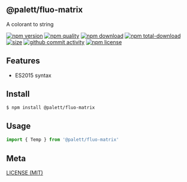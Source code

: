 ## @palett/fluo-matrix
A colorant to string

[![npm version][npm-image]][npm-url]
[![npm quality][quality-image]][quality-url]
[![npm download][download-image]][npm-url]
[![npm total-download][total-download-image]][npm-url]
[![size][size]][size-url]
[![github commit activity][commit-image]][github-url]
[![npm license][license-image]][npm-url]

[//]: <> (Shields)
[npm-image]: https://img.shields.io/npm/v/@palett/fluo-matrix.svg?style=flat-square
[quality-image]: http://npm.packagequality.com/shield/@palett/fluo-matrix.svg?style=flat-square
[download-image]: https://img.shields.io/npm/dm/@palett/fluo-matrix.svg?style=flat-square
[total-download-image]:https://img.shields.io/npm/dt/@palett/fluo-matrix.svg?style=flat-square
[license-image]: https://img.shields.io/npm/l/@palett/fluo-matrix.svg?style=flat-square
[commit-image]: https://img.shields.io/github/commit-activity/y/hoyeungw/@palett/fluo-matrix?style=flat-square
[size]: https://packagephobia.now.sh/badge?p=@palett/fluo-matrix

[//]: <> (Link)
[npm-url]: https://npmjs.org/package/@palett/fluo-matrix
[quality-url]: http://packagequality.com/#?package=@palett/fluo-matrix
[github-url]: https://github.com/hoyeungw/@palett/fluo-matrix
[size-url]: https://packagephobia.now.sh/result?p=@palett/fluo-matrix

## Features

- ES2015 syntax

## Install
```console
$ npm install @palett/fluo-matrix
```

## Usage
```js
import { Temp } from '@palett/fluo-matrix'
```

## Meta
[LICENSE (MIT)](/LICENSE)
